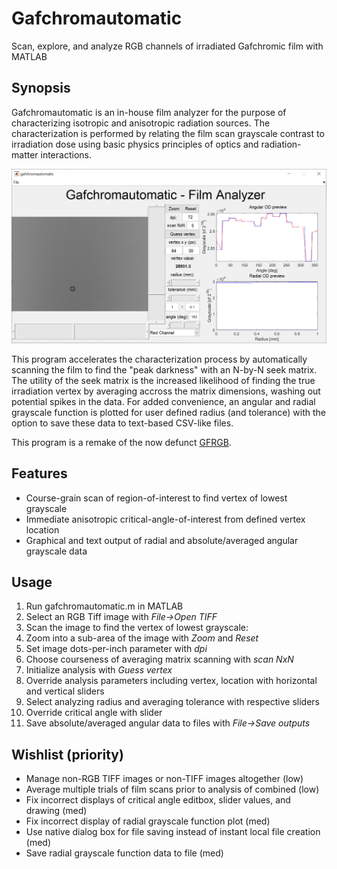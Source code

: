 # Gafchromautomatic
Scan, explore, and analyze RGB channels of irradiated Gafchromic film with MATLAB

## Synopsis
Gafchromautomatic is an in-house film analyzer for the purpose of characterizing isotropic and anisotropic radiation sources. The characterization is performed by relating the film scan grayscale contrast to irradiation dose using basic physics principles of optics and radiation-matter interactions.

![Screenshot of Gafchromautomatic in action](Screenshot_Gafchromautomatic.png)

This program accelerates the characterization process by automatically scanning the film to find the "peak darkness" with an N-by-N seek matrix. The utility of the seek matrix is the increased likelihood of finding the true irradiation vertex by averaging accross the matrix dimensions, washing out potential spikes in the data. For added convenience, an angular and radial grayscale function is plotted for user defined radius (and tolerance) with the option to save these data to text-based CSV-like files.

This program is a remake of the now defunct [GFRGB](https://github.com/WPIRadiationPhysics/GFRGB).

## Features
- Course-grain scan of region-of-interest to find vertex of lowest grayscale
- Immediate anisotropic critical-angle-of-interest from defined vertex location
- Graphical and text output of radial and absolute/averaged angular grayscale data

## Usage
1. Run gafchromautomatic.m in MATLAB
2. Select an RGB Tiff image with *File->Open TIFF*
3. Scan the image to find the vertex of lowest grayscale:
  1. Zoom into a sub-area of the image with *Zoom* and *Reset*
  2. Set image dots-per-inch parameter with *dpi*
  3. Choose courseness of averaging matrix scanning with *scan NxN*
  4. Initialize analysis with *Guess vertex*
4. Override analysis parameters including vertex, location with horizontal and vertical sliders
5. Select analyzing radius and averaging tolerance with respective sliders
6. Override critical angle with slider
7. Save absolute/averaged angular data to files with *File->Save outputs*

## Wishlist (priority)
- Manage non-RGB TIFF images or non-TIFF images altogether (low)
- Average multiple trials of film scans prior to analysis of combined (low)
- Fix incorrect displays of critical angle editbox, slider values, and drawing (med)
- Fix incorrect display of radial grayscale function plot (med)
- Use native dialog box for file saving instead of instant local file creation (med)
- Save radial grayscale function data to file (med)